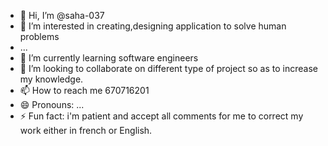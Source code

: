 - 👋 Hi, I’m @saha-037
- 👀 I’m interested in creating,designing application to solve human problems
- ...
- 🌱 I’m currently learning software engineers
- 💞️ I’m looking to collaborate on different type of project so as to increase my knowledge.
- 📫 How to reach me 670716201
- 😄 Pronouns: ...
- ⚡ Fun fact: i'm patient and accept all comments for me to correct my work either in french or English.

<!---
saha-037/saha-037 is a ✨ special ✨ repository because its `README.md` (this file) appears on your GitHub profile.
You can click the Preview link to take a look at your changes.
--->
